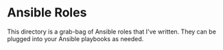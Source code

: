 # Ansible Roles

This directory is a grab-bag of Ansible roles that I've written. They can be plugged into your Ansible playbooks as needed.